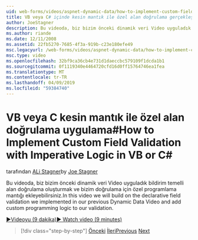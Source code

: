 ```yaml
---
uid: web-forms/videos/aspnet-dynamic-data/how-to-implement-custom-field-validation-with-imperative-logic-in-vb-or-c
title: VB veya C# içinde kesin mantık ile özel alan doğrulama gerçekleştirme | Microsoft Docs
author: JoeStagner
description: Bu videoda, biz bizim önceki dinamik veri Video uyguladık bildirim temelli alan doğrulama oluşturmak ve bizim val için özel programlama mantığı ekleyebilirsiniz...
ms.author: riande
ms.date: 12/11/2008
ms.assetid: 22fb5270-7685-4f3a-919b-c23e180efe49
msc.legacyurl: /web-forms/videos/aspnet-dynamic-data/how-to-implement-custom-field-validation-with-imperative-logic-in-vb-or-c
msc.type: video
ms.openlocfilehash: 32bf9ca36cb4e731d1daeccbc579109f1dcda1b1
ms.sourcegitcommit: 0f1119340e4464720cfd16d0ff15764746ea1fea
ms.translationtype: MT
ms.contentlocale: tr-TR
ms.lasthandoff: 04/09/2019
ms.locfileid: "59384740"
---
```

# <a name="how-to-implement-custom-field-validation-with-imperative-logic-in-vb-or-c"></a><span data-ttu-id="1af8b-103">VB veya C kesin mantık ile özel alan doğrulama uygulama\#</span><span class="sxs-lookup"><span data-stu-id="1af8b-103">How to Implement Custom Field Validation with Imperative Logic in VB or C\#</span></span>

<span data-ttu-id="1af8b-104">tarafından [ALi Stagner](https://github.com/JoeStagner)</span><span class="sxs-lookup"><span data-stu-id="1af8b-104">by [Joe Stagner](https://github.com/JoeStagner)</span></span>

<span data-ttu-id="1af8b-105">Bu videoda, biz bizim önceki dinamik veri Video uyguladık bildirim temelli alan doğrulama oluşturmak ve bizim doğrulama için özel programlama mantığı ekleyebilirsiniz.</span><span class="sxs-lookup"><span data-stu-id="1af8b-105">In this video we will build on the declarative field validation we implemented in our previous Dynamic Data Video and add custom programming logic to our validation.</span></span>

[<span data-ttu-id="1af8b-106">&#9654;Videoyu (9 dakika)</span><span class="sxs-lookup"><span data-stu-id="1af8b-106">&#9654; Watch video (9 minutes)</span></span>](https://channel9.msdn.com/Blogs/ASP-NET-Site-Videos/how-to-implement-custom-field-validation-with-imperative-logic-in-vb-or-c)

> [!div class="step-by-step"]
> <span data-ttu-id="1af8b-107">[Önceki](how-to-use-attribute-validation-in-aspnet-dynamic-data-applications.md)
> [İleri](how-to-remove-columns-from-your-dynamicdata-data-grids.md)</span><span class="sxs-lookup"><span data-stu-id="1af8b-107">[Previous](how-to-use-attribute-validation-in-aspnet-dynamic-data-applications.md)
[Next](how-to-remove-columns-from-your-dynamicdata-data-grids.md)</span></span>
